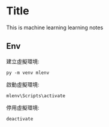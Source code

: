 # Title
This is machine learning learning notes

## Env
建立虛擬環境:
```
py -m venv mlenv
```

啟動虛擬環境:
```
mlenv\Scripts\activate
```

停用虛擬環境:
```
deactivate
```
